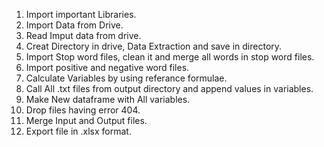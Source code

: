1) Import important Libraries.
2) Import Data from Drive.
3) Read Imput data from drive.
4) Creat Directory in drive, Data Extraction and save in directory.
5) Import Stop word files, clean it and merge all words in stop word files.
6) Import positive and negative word files.
7) Calculate Variables by using referance formulae.
8) Call All .txt files from output directory and append values in variables.
9) Make New dataframe with All variables.
10) Drop files having error 404.
11) Merge Input and Output files.
12) Export file in .xlsx format.
